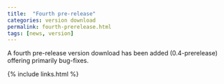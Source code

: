```yaml
---
title:  "Fourth pre-release"
categories: version download
permalink: fourth-prerelease.html
tags: [news, version]
---
```


A fourth pre-release version download has been added (0.4-prerelease) offering primarily bug-fixes.

{% include links.html %}
